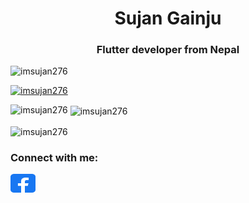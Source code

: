
<h1 align="center">Sujan Gainju</h1>
<h3 align="center">Flutter developer from Nepal</h3>

<p align="left"> <img src="https://komarev.com/ghpvc/?username=imsujan276&label=Profile%20views&color=0e75b6&style=flat" alt="imsujan276" /> </p>

<p align="left"> <a href="https://github.com/ryo-ma/github-profile-trophy"><img src="https://github-profile-trophy.vercel.app/?username=imsujan276" alt="imsujan276" /></a> </p>




<p><img align="left" src="https://github-readme-stats.vercel.app/api/top-langs?username=imsujan276&show_icons=true&locale=en&layout=compact" alt="imsujan276" /></p>

<p>&nbsp;<img align="center" src="https://github-readme-stats.vercel.app/api?username=imsujan276&show_icons=true&locale=en" alt="imsujan276" /></p>

<p><img align="center" src="https://github-readme-streak-stats.herokuapp.com/?user=imsujan276&" alt="imsujan276" /></p>




<h3 align="left">Connect with me:</h3>
<p align="left">
<a href="https://fb.com/suga2050" target="blank"><img align="center" src="https://github.com/edent/SuperTinyIcons/blob/master/images/svg/facebook.svg" alt="Sujan Gainju" height="30" width="40" /></a>
</p>
